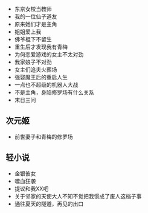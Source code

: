 - 东京女校当教师
- 我的一位仙子道友
- 原来她们才是主角
- 姐姐爱上我
- 佛爷棍下不留生
- 重生后才发现我有青梅
- 为何恋爱游戏的女主不太对劲
- 我家娘子不对劲
- 女主们追夫火葬场
- 强娶魔王后的重启人生
- 一点也不超级的机器人大战
- 不是主角，身陷修罗场有什么关系
- 末日三问

## 次元姬
- 前世妻子和青梅的修罗场

## 轻小说
- 金银彼女
- 噬血狂袭
- 提议和我XX吧
- 关于邻家的天使大人不知不觉把我惯成了废人这档子事
- 通往夏天的隧道，再见的出口

